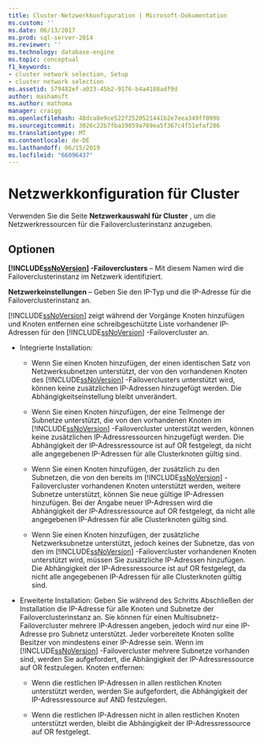 ```yaml
---
title: Cluster-Netzwerkkonfiguration | Microsoft-Dokumentation
ms.custom: ''
ms.date: 06/13/2017
ms.prod: sql-server-2014
ms.reviewer: ''
ms.technology: database-engine
ms.topic: conceptual
f1_keywords:
- cluster network selection, Setup
- cluster network selection
ms.assetid: 579482ef-a023-45b2-9176-b4a4188adf9d
author: mashamsft
ms.author: mathoma
manager: craigg
ms.openlocfilehash: 48dca8e9ce522f2520521441b2e7eea349ff099b
ms.sourcegitcommit: 3026c22b7fba19059a769ea5f367c4f51efaf286
ms.translationtype: MT
ms.contentlocale: de-DE
ms.lasthandoff: 06/15/2019
ms.locfileid: "66096437"
---
```

# <a name="cluster-network-configuration"></a>Netzwerkkonfiguration für Cluster
  Verwenden Sie die Seite **Netzwerkauswahl für Cluster** , um die Netzwerkressourcen für die Failoverclusterinstanz anzugeben.  
  
## <a name="options"></a>Optionen  
 **[!INCLUDE[ssNoVersion](../../includes/ssnoversion-md.md)] -Failoverclusters** – Mit diesem Namen wird die Failoverclusterinstanz im Netzwerk identifiziert.  
  
 **Netzwerkeinstellungen** – Geben Sie den IP-Typ und die IP-Adresse für die Failoverclusterinstanz an.  
  
 [!INCLUDE[ssNoVersion](../../includes/ssnoversion-md.md)] zeigt während der Vorgänge Knoten hinzufügen und Knoten entfernen eine schreibgeschützte Liste vorhandener IP-Adressen für den [!INCLUDE[ssNoVersion](../../includes/ssnoversion-md.md)] -Failovercluster an.  
  
-   Integrierte Installation:  
  
    -   Wenn Sie einen Knoten hinzufügen, der einen identischen Satz von Netzwerksubnetzen unterstützt, der von den vorhandenen Knoten des [!INCLUDE[ssNoVersion](../../includes/ssnoversion-md.md)] -Failoverclusters unterstützt wird, können keine zusätzlichen IP-Adressen hinzugefügt werden. Die Abhängigkeitseinstellung bleibt unverändert.  
  
    -   Wenn Sie einen Knoten hinzufügen, der eine Teilmenge der Subnetze unterstützt, die von den vorhandenen Knoten im [!INCLUDE[ssNoVersion](../../includes/ssnoversion-md.md)] -Failovercluster unterstützt werden, können keine zusätzlichen IP-Adressressourcen hinzugefügt werden. Die Abhängigkeit der IP-Adressressource ist auf OR festgelegt, da nicht alle angegebenen IP-Adressen für alle Clusterknoten gültig sind.  
  
    -   Wenn Sie einen Knoten hinzufügen, der zusätzlich zu den Subnetzen, die von den bereits im [!INCLUDE[ssNoVersion](../../includes/ssnoversion-md.md)] -Failovercluster vorhandenen Knoten unterstützt werden, weitere Subnetze unterstützt, können Sie neue gültige IP-Adressen hinzufügen. Bei der Angabe neuer IP-Adressen wird die Abhängigkeit der IP-Adressressource auf OR festgelegt, da nicht alle angegebenen IP-Adressen für alle Clusterknoten gültig sind.  
  
    -   Wenn Sie einen Knoten hinzufügen, der zusätzliche Netzwerksubnetze unterstützt, jedoch keines der Subnetze, das von den im [!INCLUDE[ssNoVersion](../../includes/ssnoversion-md.md)] -Failovercluster vorhandenen Knoten unterstützt wird, müssen Sie zusätzliche IP-Adressen hinzufügen. Die Abhängigkeit der IP-Adressressource ist auf OR festgelegt, da nicht alle angegebenen IP-Adressen für alle Clusterknoten gültig sind.  
  
-   Erweiterte Installation: Geben Sie während des Schritts Abschließen der Installation die IP-Adresse für alle Knoten und Subnetze der Failoverclusterinstanz an. Sie können für einen Multisubnetz-Failovercluster mehrere IP-Adressen angeben, jedoch wird nur eine IP-Adresse pro Subnetz unterstützt. Jeder vorbereitete Knoten sollte Besitzer von mindestens einer IP-Adresse sein. Wenn im [!INCLUDE[ssNoVersion](../../includes/ssnoversion-md.md)] -Failovercluster mehrere Subnetze vorhanden sind, werden Sie aufgefordert, die Abhängigkeit der IP-Adressressource auf OR festzulegen. Knoten entfernen:  
  
    -   Wenn die restlichen IP-Adressen in allen restlichen Knoten unterstützt werden, werden Sie aufgefordert, die Abhängigkeit der IP-Adressressource auf AND festzulegen.  
  
    -   Wenn die restlichen IP-Adressen nicht in allen restlichen Knoten unterstützt werden, bleibt die Abhängigkeit der IP-Adressressource auf OR festgelegt.  
  
  
